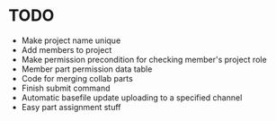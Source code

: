 # TODO
- Make project name unique
- Add members to project
- Make permission precondition for checking member's project role
- Member part permission data table
- Code for merging collab parts
- Finish submit command
- Automatic basefile update uploading to a specified channel
- Easy part assignment stuff